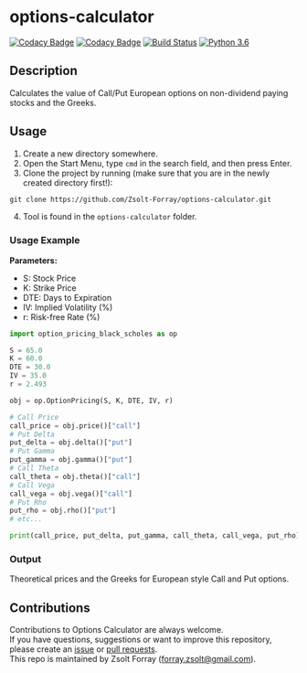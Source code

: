 # options-calculator

[![Codacy Badge](https://api.codacy.com/project/badge/Grade/c0113772b1dc48b9865535ca3ac7daa0)](https://www.codacy.com/app/forray.zsolt/options-calculator?utm_source=github.com&amp;utm_medium=referral&amp;utm_content=Zsolt-Forray/options-calculator&amp;utm_campaign=Badge_Grade)
[![Codacy Badge](https://api.codacy.com/project/badge/Coverage/c0113772b1dc48b9865535ca3ac7daa0)](https://www.codacy.com/app/forray.zsolt/options-calculator?utm_source=github.com&utm_medium=referral&utm_content=Zsolt-Forray/options-calculator&utm_campaign=Badge_Coverage)
[![Build Status](https://travis-ci.com/Zsolt-Forray/options-calculator.svg?branch=master)](https://travis-ci.com/Zsolt-Forray/options-calculator)
[![Python 3.6](https://img.shields.io/badge/python-3.6-blue.svg)](https://www.python.org/downloads/release/python-360/)

## Description
Calculates the value of Call/Put European options on non-dividend paying stocks and the Greeks.

## Usage
1.  Create a new directory somewhere.
2.  Open the Start Menu, type `cmd` in the search field, and then press Enter.
3.  Clone the project by running (make sure that you are in the newly created directory first!):
```txt
git clone https://github.com/Zsolt-Forray/options-calculator.git
```
4.  Tool is found in the `options-calculator` folder.

### Usage Example

**Parameters:**
+   S: Stock Price
+   K: Strike Price
+   DTE: Days to Expiration
+   IV: Implied Volatility (%)
+   r: Risk-free Rate (%)

```python
import option_pricing_black_scholes as op

S = 65.0
K = 60.0
DTE = 30.0
IV = 35.0
r = 2.493

obj = op.OptionPricing(S, K, DTE, IV, r)

# Call Price
call_price = obj.price()["call"]
# Put Delta
put_delta = obj.delta()["put"]
# Put Gamma
put_gamma = obj.gamma()["put"]
# Call Theta
call_theta = obj.theta()["call"]
# Call Vega
call_vega = obj.vega()["call"]
# Put Rho
put_rho = obj.rho()["put"]
# etc...

print(call_price, put_delta, put_gamma, call_theta, call_vega, put_rho)
```

### Output
Theoretical prices and the Greeks for European style Call and Put options.

## Contributions
Contributions to Options Calculator are always welcome.  
If you have questions, suggestions or want to improve this repository, please create an [issue](https://github.com/Zsolt-Forray/options-calculator/issues) or [pull requests](https://github.com/Zsolt-Forray/options-calculator/pulls).  
This repo is maintained by Zsolt Forray (forray.zsolt@gmail.com).
